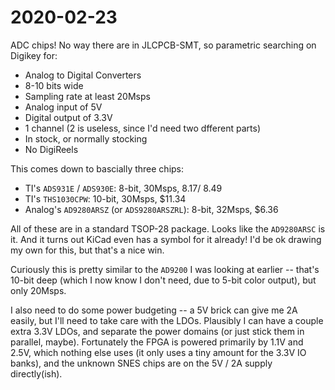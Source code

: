 # 2020-02-23

ADC chips! No way there are in JLCPCB-SMT, so parametric searching on Digikey
for:

*   Analog to Digital Converters
*   8-10 bits wide
*   Sampling rate at least 20Msps
*   Analog input of 5V
*   Digital output of 3.3V
*   1 channel (2 is useless, since I'd need two dfferent parts)
*   In stock, or normally stocking
*   No DigiReels

This comes down to bascially three chips:

*   TI's `ADS931E` / `ADS930E`: 8-bit, 30Msps, $8.17 / ~$8.49
*   TI's `THS1030CPW`: 10-bit, 30Msps, $11.34
*   Analog's `AD9280ARSZ` (or `ADS9280ARSZRL`): 8-bit, 32Msps, $6.36

All of these are in a standard TSOP-28 package. Looks like the `AD9280ARSC` is
it. And it turns out KiCad even has a symbol for it already!  I'd be ok drawing
my own for this, but that's a nice win.

Curiously this is pretty similar to the `AD9200` I was looking at earlier --
that's 10-bit deep (which I now know I don't need, due to 5-bit color output),
but only 20Msps.

I also need to do some power budgeting -- a 5V brick can give me 2A easily, but
I'll need to take care with the LDOs. Plausibly I can have a couple extra 3.3V
LDOs, and separate the power domains (or just stick them in parallel, maybe).
Fortunately the FPGA is powered primarily by 1.1V and 2.5V, which nothing else
uses (it only uses a tiny amount for the 3.3V IO banks), and the unknown SNES
chips are on the 5V / 2A supply directly(ish).
